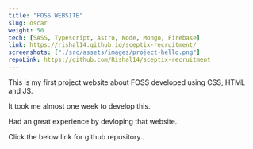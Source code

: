 ```yaml
---
title: "FOSS WEBSITE"
slug: oscar
weight: 50
tech: [SASS, Typescript, Astro, Node, Mongo, Firebase]
link: https://rishal14.github.io/sceptix-recruitment/
screenshots: ["./src/assets/images/project-hello.png"]
repoLink: https://github.com/Rishal14/sceptix-recruitment
---
```


This is my first project website about FOSS developed using CSS, HTML and JS. 

It took me almost one week to develop this.

Had an great experience by devloping that website.

Click the below link for github repository..
